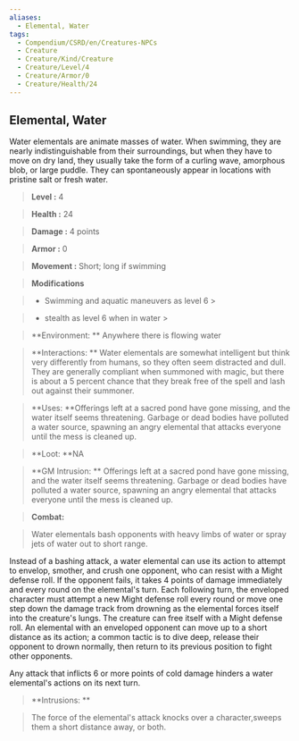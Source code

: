 ```yaml
---
aliases:
  - Elemental, Water
tags:
  - Compendium/CSRD/en/Creatures-NPCs
  - Creature
  - Creature/Kind/Creature
  - Creature/Level/4
  - Creature/Armor/0
  - Creature/Health/24
---
```

  
    
## Elemental, Water    
Water elementals are animate masses of water. When swimming, they are nearly indistinguishable from their surroundings, but when they have to move on dry land, they usually take the form of a curling wave, amorphous blob, or large puddle. They can spontaneously appear in locations with pristine salt or fresh water.    
  
    
> **Level :** 4    
> **Health :** 24    
> **Damage :** 4 points    
> **Armor :** 0    
> **Movement :** Short; long if swimming    
> **Modifications**    
>- Swimming and aquatic maneuvers as level 6 >  
>    
>- stealth as level 6 when in water >  
>    
> **Environment: ** Anywhere there is flowing water    
> **Interactions: ** Water elementals are somewhat intelligent but think very differently from humans, so they often seem distracted and dull. They are generally compliant when summoned with magic, but there is about a 5 percent chance that they break free of the spell and lash out against their summoner.    
> **Uses: **Offerings left at a sacred pond have gone missing, and the water itself seems threatening. Garbage or dead bodies have polluted a water source, spawning an angry elemental that attacks everyone until the mess is cleaned up.    
> **Loot: **NA    
> **GM Intrusion: ** Offerings left at a sacred pond have gone missing, and the water itself seems threatening. Garbage or dead bodies have polluted a water source, spawning an angry elemental that attacks everyone until the mess is cleaned up.    
  
> **Combat:**   
> Water elementals bash opponents with heavy limbs of water or spray jets of water out to short range.   
Instead of a bashing attack, a water elemental can use its action to attempt to envelop, smother, and crush one opponent, who can resist with a Might defense roll. If the opponent fails, it takes 4 points of damage immediately and every round on the elemental's turn. Each following turn, the enveloped character must attempt a new Might defense roll every round or move one step down the damage track from drowning as the elemental forces itself into the creature's lungs. The creature can free itself with a Might defense roll. An elemental with an enveloped opponent can move up to a short distance as its action; a common tactic is to dive deep, release their opponent to drown normally, then return to its previous position to fight other opponents.   
Any attack that inflicts 6 or more points of cold damage hinders a water elemental's actions on its next turn.    
    
  
> **Intrusions: **   
> The force of the elemental's attack knocks over a character,sweeps them a short distance away, or both.    
